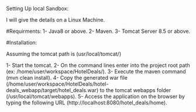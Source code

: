 Setting Up local Sandbox:

I will give the details on a Linux Machine.

#Requirments:
1- Java8 or above.
2- Maven.
3- Tomcat Server 8.5 or above.

#Installation:

Assuming the tomcat path is (usr/local/tomcat/)

1- Start the tomcat.
2- On the command lines enter into the project root path (ex: /home/user/workspace/HotelDeals/).
3- Execute the maven command (mvn clean install).
4- Copy the generated war file (/home/user/workspace/HotelDeals/hotel-deals_webapp/target/hotel_deals.war) to the tomcat webapps folder (/usr/local/tomcat/webapps).
5- Access the application on the browser by typing the following URL (http://localhost:8080/hotel_deals/home).
